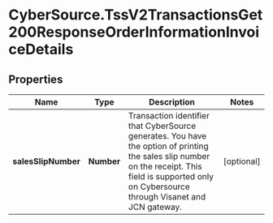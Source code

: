 # CyberSource.TssV2TransactionsGet200ResponseOrderInformationInvoiceDetails

## Properties
Name | Type | Description | Notes
------------ | ------------- | ------------- | -------------
**salesSlipNumber** | **Number** | Transaction identifier that CyberSource generates. You have the option of printing the sales slip number on the receipt. This field is supported only on Cybersource through Visanet and JCN gateway.  | [optional] 


